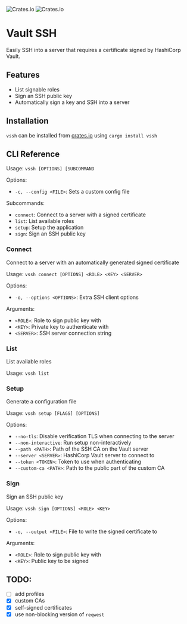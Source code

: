 ![Crates.io](https://img.shields.io/crates/d/vssh)
![Crates.io](https://img.shields.io/crates/v/vssh)

# Vault SSH
Easily SSH into a server that requires a certificate signed by HashiCorp Vault.

## Features
- List signable roles
- Sign an SSH public key
- Automatically sign a key and SSH into a server

## Installation
`vssh` can be installed from [crates.io](https://crates.io) using `cargo install vssh`

## CLI Reference
Usage: `vssh [OPTIONS] [SUBCOMMAND`

Options:
  - `-c, --config <FILE>`: Sets a custom config file

Subcommands:
  - `connect`: Connect to a server with a signed certificate
  - `list`: List available roles
  - `setup`: Setup the application
  - `sign`: Sign an SSH public key

### Connect
Connect to a server with an automatically generated signed certificate

Usage: `vssh connect [OPTIONS] <ROLE> <KEY> <SERVER>`

Options:
  - `-o, --options <OPTIONS>`: Extra SSH client options

Arguments:
  - `<ROLE>`: Role to sign public key with
  - `<KEY>`: Private key to authenticate with
  - `<SERVER>`: SSH server connection string

### List
List available roles

Usage: `vssh list`

### Setup
Generate a configuration file

Usage: `vssh setup [FLAGS] [OPTIONS]`

Options:
  - `--no-tls`: Disable verification TLS when connecting to the server
  - `--non-interactive`: Run setup non-interactively
  - `--path <PATH>`: Path of the SSH CA on the Vault server
  - `--server <SERVER>`: HashiCorp Vault server to connect to
  - `--token <TOKEN>`: Token to use when authenticating
  - `--custom-ca <PATH>`: Path to the public part of the custom CA

### Sign
Sign an SSH public key

Usage: `vssh sign [OPTIONS] <ROLE> <KEY>`

Options:
  - `-o, --output <FILE>`: File to write the signed certificate to

Arguments:
  - `<ROLE>`: Role to sign public key with
  - `<KEY>`: Public key to be signed

## TODO:
  - [ ] add profiles
  - [x] custom CAs
  - [x] self-signed certificates
  - [x] use non-blocking version of `reqwest`
